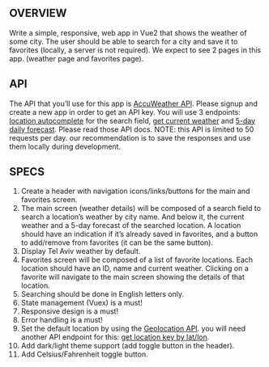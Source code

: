 ## OVERVIEW
Write a simple, responsive, web app in Vue2 that shows the weather of some city. The user should be able to search for a city and save it to favorites (locally, a server is not required). We expect to see 2 pages in this app. (weather page and favorites page).

## API
The API that you’ll use for this app is [AccuWeather API](https://developer.accuweather.com/). Please signup and create a new app in order to get an API key. You will use 3 endpoints: [location autocomplete](https://developer.accuweather.com/accuweather-locations-api/apis/get/locations/v1/cities/autocomplete) for the search field, [get current weather](https://developer.accuweather.com/accuweather-current-conditions-api/apis/get/currentconditions/v1/%7BlocationKey%7D) and [5-day daily forecast](https://developer.accuweather.com/accuweather-forecast-api/apis/get/forecasts/v1/daily/5day/%7BlocationKey%7D).
Please read those API docs. NOTE: this API is limited to 50 requests per day. our recommendation is to save the responses and use them locally during development.

## SPECS
1. Create a header with navigation icons/links/buttons for the main and favorites screen.
2. The main screen (weather details) will be composed of a search field to search a location’s weather by city name. And below it, the current weather and a 5-day forecast of the searched location. A location should have an indication if it’s already saved in favorites, and a button to add/remove from favorites (it can be the same button).
3. Display Tel Aviv weather by default.
4. Favorites screen will be composed of a list of favorite locations. Each location should have an ID, name and current weather. Clicking on a favorite will navigate to the main screen showing the details of that location.
5. Searching should be done in English letters only.
6. State management (Vuex) is a must!
7. Responsive design is a must!
8. Error handling is a must!
9. Set the default location by using the [Geolocation API](https://developer.mozilla.org/en-US/docs/Web/API/Geolocation_API). you will need another API endpoint for this: [get location key by lat/lon](https://developer.accuweather.com/accuweather-locations-api/apis/get/locations/v1/cities/geoposition/search).
10. Add dark/light theme support (add toggle button in the header).
11. Add Celsius/Fahrenheit toggle button.
